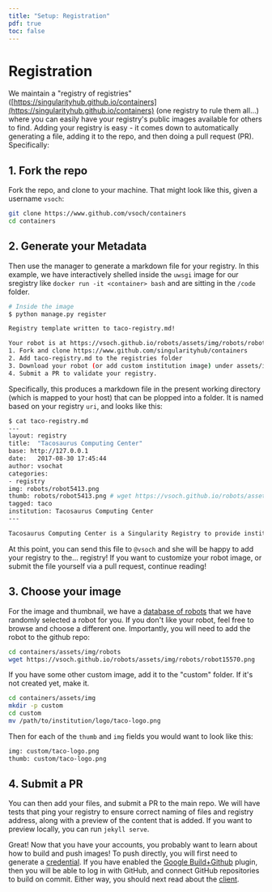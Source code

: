 ```yaml
---
title: "Setup: Registration"
pdf: true
toc: false
---
```


# Registration

We maintain a "registry of registries" ([https://singularityhub.github.io/containers](https://singularityhub.github.io/containers) (one registry to rule them all...) where you can easily have your registry's public images available for others to find. Adding your registry is easy - it comes down to automatically generating a file, adding it to the repo, and then doing a pull request (PR). Specifically:


## 1. Fork the repo
Fork the repo, and clone to your machine. That might look like this, given a username `vsoch`:

```bash
git clone https://www.github.com/vsoch/containers
cd containers
```

## 2. Generate your Metadata
Then use the manager to generate a markdown file for your registry. In this example, we have
interactively shelled inside the `uwsgi` image for our sregistry like `docker run -it <container> bash`
and are sitting in the `/code` folder.

```bash
# Inside the image
$ python manage.py register

Registry template written to taco-registry.md!

Your robot is at https://vsoch.github.io/robots/assets/img/robots/robot5413.png
1. Fork and clone https://www.github.com/singularityhub/containers
2. Add taco-registry.md to the registries folder
3. Download your robot (or add custom institution image) under assets/img/[custom/robots]
4. Submit a PR to validate your registry.
```

Specifically, this produces a markdown file in the present working directory (which is mapped to your host) that can be plopped into a folder. It is named based on your registry `uri`, and looks like this:

```bash
$ cat taco-registry.md
---
layout: registry
title:  "Tacosaurus Computing Center"
base: http://127.0.0.1
date:   2017-08-30 17:45:44
author: vsochat
categories:
- registry
img: robots/robot5413.png
thumb: robots/robot5413.png # wget https://vsoch.github.io/robots/assets/img/robots/robot15570.png
tagged: taco
institution: Tacosaurus Computing Center
---

Tacosaurus Computing Center is a Singularity Registry to provide institution level Singularity containers.

```

At this point, you can send this file to `@vsoch` and she will be happy to add your
registry to the... registry! If you want to customize your robot image, or submit
the file yourself via a pull request, continue reading!

## 3. Choose your image
For the image and thumbnail, we have a [database of robots](https://vsoch.github.io/robots) that we have randomly selected a robot for you. If you don't like your robot, feel free to browse and choose a different one. Importantly, you will need to add the robot to the github repo:

```bash
cd containers/assets/img/robots
wget https://vsoch.github.io/robots/assets/img/robots/robot15570.png
```

If you have some other custom image, add it to the "custom" folder. If it's not created yet, make it.

```bash
cd containers/assets/img
mkdir -p custom
cd custom
mv /path/to/institution/logo/taco-logo.png
```

Then for each of the `thumb` and `img` fields you would want to look like this:

```bash
img: custom/taco-logo.png
thumb: custom/taco-logo.png
```

## 4. Submit a PR
You can then add your files, and submit a PR to the main repo. We will have tests that ping your registry to ensure correct naming of files and registry address, along with a preview of the content that is added. If you want to preview locally, you can run `jekyll serve`.


Great! Now that you have your accounts, you probably want to learn about how to build and push images!
To push directly, you will first need to generate a [credential](../accounts/credentials). If you
have enabled the [Google Build+Github](../plugins/google-build) plugin,
then you will be able to log in with GitHub, and connect GitHub repositories to build
on commit. Either way, you should next read about the [client](../client).
